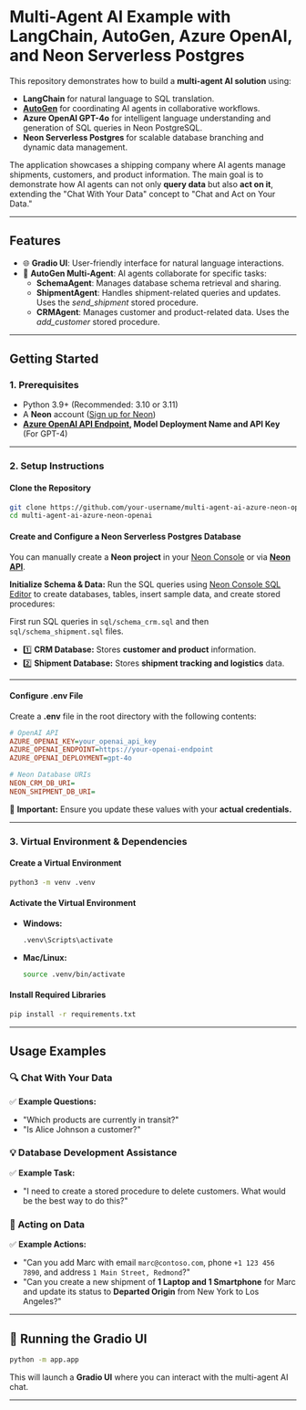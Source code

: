 # Multi-Agent AI Example with LangChain, AutoGen, Azure OpenAI, and Neon Serverless Postgres

This repository demonstrates how to build a **multi-agent AI solution** using: 
- **LangChain** for natural language to SQL translation.
- **[AutoGen](https://github.com/microsoft/autogen)** for coordinating AI agents in collaborative workflows.
- **Azure OpenAI GPT-4o** for intelligent language understanding and generation of SQL queries in Neon PostgreSQL.
- **Neon Serverless Postgres** for scalable database branching and dynamic data management.

The application showcases a shipping company where AI agents manage shipments, customers, and product information. The main goal is to demonstrate how AI agents can not only **query data** but also **act on it**, extending the "Chat With Your Data" concept to "Chat and Act on Your Data."

---

## Features

- 🌐 **Gradio UI**: User-friendly interface for natural language interactions.
- 🤖 **AutoGen Multi-Agent**: AI agents collaborate for specific tasks:
  - **SchemaAgent**: Manages database schema retrieval and sharing.
  - **ShipmentAgent**: Handles shipment-related queries and updates. Uses the *send_shipment* stored procedure.
  - **CRMAgent**: Manages customer and product-related data. Uses the *add_customer* stored procedure.

---

## Getting Started

### 1. Prerequisites

- Python 3.9+ (Recommended: 3.10 or 3.11)
- A **Neon** account ([Sign up for Neon](https://neon.tech))
- **[Azure OpenAI API Endpoint](https://learn.microsoft.com/en-us/azure/ai-services/openai/quickstart?tabs=command-line%2Ckeyless%2Ctypescript-keyless%2Cpython-new&pivots=programming-language-python#retrieve-key-and-endpoint), Model Deployment Name and API Key** (For GPT-4)

---

### **2. Setup Instructions**

#### **Clone the Repository**
```bash
git clone https://github.com/your-username/multi-agent-ai-azure-neon-openai.git
cd multi-agent-ai-azure-neon-openai
```

#### Create and Configure a Neon Serverless Postgres Database

You can manually create a **Neon project** in your [Neon Console](https://console.neon.tech/) or via **[Neon API](https://neon.tech/docs/reference/api-reference)**.

**Initialize Schema & Data:**
Run the SQL queries using [Neon Console SQL Editor](https://console.neon.tech/) to create databases, tables, insert sample data, and create stored procedures:

First run SQL queries in `sql/schema_crm.sql` and then `sql/schema_shipment.sql` files.

- 1️⃣ **CRM Database:** Stores **customer and product** information.
- 2️⃣ **Shipment Database:** Stores **shipment tracking and logistics** data.

---

#### Configure .env File

Create a **.env** file in the root directory with the following contents:
```ini
# OpenAI API
AZURE_OPENAI_KEY=your_openai_api_key
AZURE_OPENAI_ENDPOINT=https://your-openai-endpoint
AZURE_OPENAI_DEPLOYMENT=gpt-4o

# Neon Database URIs
NEON_CRM_DB_URI=
NEON_SHIPMENT_DB_URI=

```

🚨 **Important:** Ensure you update these values with your **actual credentials.**

---

### **3. Virtual Environment & Dependencies**

#### **Create a Virtual Environment**
```bash
python3 -m venv .venv
```

#### **Activate the Virtual Environment**
- **Windows:**
  ```bash
  .venv\Scripts\activate
  ```
- **Mac/Linux:**
  ```bash
  source .venv/bin/activate
  ```

#### **Install Required Libraries**
```bash
pip install -r requirements.txt
```

---

## **Usage Examples**

### **🔍 Chat With Your Data**
✅ **Example Questions:**
- "Which products are currently in transit?"
- "Is Alice Johnson a customer?"

### **💡 Database Development Assistance**
✅ **Example Task:**
- "I need to create a stored procedure to delete customers. What would be the best way to do this?"

### **🚀 Acting on Data**
✅ **Example Actions:**
- "Can you add Marc with email `marc@contoso.com`, phone `+1 123 456 7890`, and address `1 Main Street, Redmond`?"
- "Can you create a new shipment of **1 Laptop and 1 Smartphone** for Marc and update its status to **Departed Origin** from New York to Los Angeles?"

---

## **🔧 Running the Gradio UI**

```bash
python -m app.app
```

This will launch a **Gradio UI** where you can interact with the multi-agent AI chat.

---

